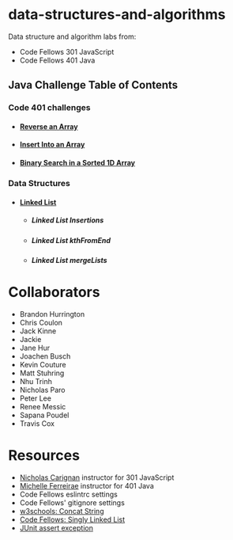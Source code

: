 # data-structures-and-algorithms

Data structure and algorithm labs from: 

* Code Fellows 301 JavaScript
* Code Fellows 401 Java

## Java Challenge Table of Contents

### Code 401 challenges
* #### [Reverse an Array](/moreREADME/arrayReverse.md)
* #### [Insert Into an Array](/moreREADME/arrayShift.md)
* #### [Binary Search in a Sorted 1D Array](/moreREADME/binarySearch.md)

### Data Structures
* #### [Linked List](/moreREADME/linkedList.md)
  * ##### Linked List Insertions
  * ##### Linked List kthFromEnd
  * ##### Linked List mergeLists

# Collaborators
<!-- list everyone I pair program with and ask questions of -->
* Brandon Hurrington
* Chris Coulon
* Jack Kinne
* Jackie 
* Jane Hur
* Joachen Busch
* Kevin Couture
* Matt Stuhring
* Nhu Trinh
* Nicholas Paro
* Peter Lee
* Renee Messic
* Sapana Poudel
* Travis Cox

# Resources
<!-- list websites referenced, tutorials, etc -->
* [Nicholas Carignan]() instructor for 301 JavaScript
* [Michelle Ferreirae]() instructor for 401 Java
* Code Fellows eslintrc settings
* Code Fellows' gitignore settings
* [w3schools: Concat String](https://www.w3schools.com/jsref/jsref_concat_string.asp)
* [Code Fellows: Singly Linked List](https://codefellows.github.io/common_curriculum/data_structures_and_algorithms/Code_401/class-05/resources/singly_linked_list.html)
* [JUnit assert exception](https://www.baeldung.com/junit-assert-exception)
